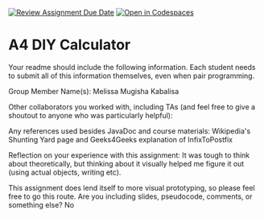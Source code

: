 [![Review Assignment Due Date](https://classroom.github.com/assets/deadline-readme-button-22041afd0340ce965d47ae6ef1cefeee28c7c493a6346c4f15d667ab976d596c.svg)](https://classroom.github.com/a/KOcNqCT3)
[![Open in Codespaces](https://classroom.github.com/assets/launch-codespace-2972f46106e565e64193e422d61a12cf1da4916b45550586e14ef0a7c637dd04.svg)](https://classroom.github.com/open-in-codespaces?assignment_repo_id=18542641)
# A4 DIY Calculator

Your readme should include the following information. Each student needs to submit all of this information themselves, even when pair programming. 

Group Member Name(s): Melissa Mugisha Kabalisa

Other collaborators you worked with, including TAs (and feel free to give a shoutout to anyone who was particularly helpful):

Any references used besides JavaDoc and course materials: Wikipedia's Shunting Yard page and Geeks4Geeks explanation of InfixToPostfix

Reflection on your experience with this assignment: It was tough to think about theoretically, but thinking about it visually helped me figure it out (using actual objects, writing etc).

This assignment does lend itself to more visual prototyping, so please feel free to go this route. Are you including slides, pseudocode, comments, or something else? No


